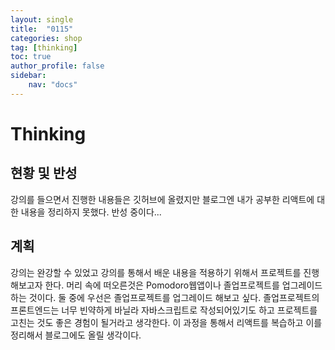 ```yaml
---
layout: single
title:  "0115"
categories: shop
tag: [thinking]
toc: true
author_profile: false
sidebar:
    nav: "docs"
---
```

# Thinking
## 현황 및 반성
강의를 들으면서 진행한 내용들은 깃허브에 올렸지만 블로그엔 내가 공부한 리액트에 대한 내용을 정리하지 못했다. 반성 중이다...

## 계획
강의는 완강할 수 있었고 강의를 통해서 배운 내용을 적용하기 위해서 프로젝트를 진행해보고자 한다. 머리 속에 떠오른것은 Pomodoro웹앱이나 졸업프로젝트를 업그레이드하는 것이다.
둘 중에 우선은 졸업프로젝트를 업그레이드 해보고 싶다. 졸업프로젝트의 프론트엔드는 너무 빈약하게 바닐라 자바스크립트로 작성되어있기도 하고 프로젝트를 고친는 것도 좋은 경험이 될거라고 생각한다.
이 과정을 통해서 리액트를 복습하고 이를 정리해서 블로그에도 올릴 생각이다.
